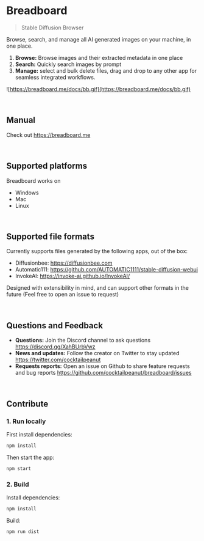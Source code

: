 # Breadboard

> Stable Diffusion Browser

Browse, search, and manage all AI generated images on your machine, in one place.

1. **Browse:** Browse images and their extracted metadata in one place
2. **Search:** Quickly search images by prompt
3. **Manage:** select and bulk delete files, drag and drop to any other app for seamless integrated workflows.

![https://breadboard.me/docs/bb.gif](https://breadboard.me/docs/bb.gif)

<br>

## Manual

Check out <https://breadboard.me>

<br>

## Supported platforms

Breadboard works on

- Windows
- Mac
- Linux

<br>

## Supported file formats

Currently supports files generated by the following apps, out of the box:

- Diffusionbee: <https://diffusionbee.com>
- Automatic111: <https://github.com/AUTOMATIC1111/stable-diffusion-webui>
- InvokeAI: <https://invoke-ai.github.io/InvokeAI/>

Designed with extensibility in mind, and can support other formats in the future (Feel free to open an issue to request)

<br>

## Questions and Feedback

- **Questions:** Join the Discord channel to ask questions <https://discord.gg/XahBUrbVwz>
- **News and updates:** Follow the creator on Twitter to stay updated <https://twitter.com/cocktailpeanut>
- **Requests reports:** Open an issue on Github to share feature requests and bug reports <https://github.com/cocktailpeanut/breadboard/issues>

<br>

## Contribute

### 1. Run locally

First install dependencies:

```sh
npm install
```

Then start the app:

```sh
npm start
```

### 2. Build

Install dependencies:

```sh
npm install
```

Build:

```sh
npm run dist
```
